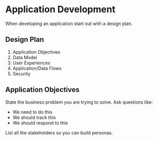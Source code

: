 # Application Development

When developing an application start out with a design plan.


## Design Plan

1. Application Objectives
2. Data Model
3. User Experiences
4. Application/Data Flows
5. Security


## Application Objectives

State the business problem you are trying to solve. Ask questions like:

- We need to do this
- We should track this
- We should respond to this

List all the stakeholders so you can build personas.


